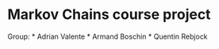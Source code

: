 # Markov Chains course project

Group:
    * Adrian Valente
    * Armand Boschin
    * Quentin Rebjock
